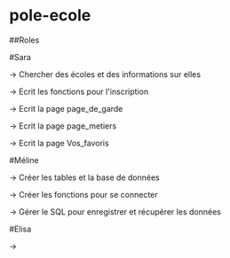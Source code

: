# pole-ecole

##Roles

#Sara

-> Chercher des écoles et des informations sur elles

-> Ecrit les fonctions pour l'inscription

-> Ecrit la page page_de_garde

-> Ecrit la page page_metiers

-> Ecrit la page Vos_favoris

#Méline

-> Créer les tables et la base de données

-> Créer les fonctions pour se connecter

-> Gérer le SQL pour enregistrer et récupérer les données

#Elisa

->
